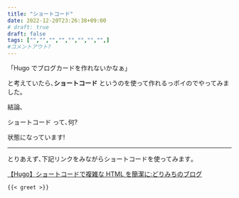 ```yaml
---
title: "ショートコード"
date: 2022-12-20T23:26:38+09:00
# draft: true
draft: false
tags: ["","","","","","","","",]
#コメントアウト?
---
```

「Hugo でブログカードを作れないかなぁ」

と考えていたら､**ショートコード** というのを使って作れるっポイのでやってみました｡


結論､

ショートコード って､何?

状態になっています!

<!--more-->

----
とりあえず､下記リンクをみながらショートコードを使ってみます｡

[【Hugo】ショートコードで複雑な HTML を簡潔に:どりみちのブログ](https://midorimici.com/posts/hugo-shortcode)


```
{{< greet >}}
```

<!--コメントアウト-->
<!--more-->
<!-- 

空白を入れたい時に使う
&nbsp;

-->